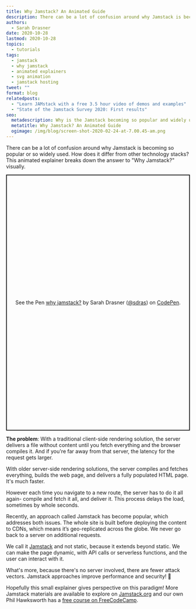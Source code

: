 ```yaml
---
title: Why Jamstack? An Animated Guide
description: There can be a lot of confusion around why Jamstack is becoming so popular or so widely used. How does it differ from other technology stacks? This animated explainer breaks down the answer to "Why Jamstack?" visually.
authors:
  - Sarah Drasner
date: 2020-10-28
lastmod: 2020-10-28
topics:
  - tutorials
tags:
  - jamstack
  - why jamstack
  - animated explainers
  - svg animation
  - jamstack hosting
tweet: ""
format: blog
relatedposts:
  - "Learn JAMstack with a free 3.5 hour video of demos and examples"
  - "State of the Jamstack Survey 2020: First results"
seo:
  metadescription: Why is the Jamstack becoming so popular and widely used? How does it differ from other technology stacks? This animated explainer breaks down the answers. Check it out!
  metatitle: Why Jamstack? An Animated Guide
  ogimage: /img/blog/screen-shot-2020-02-24-at-7.00.45-am.png
---
```


There can be a lot of confusion around why Jamstack is becoming so popular or so widely used. How does it differ from other technology stacks? This animated explainer breaks down the answer to "Why Jamstack?" visually.

<p class="codepen" data-height="700" data-theme-id="30324" data-default-tab="result" data-user="sdras" data-slug-hash="NWqNBzV" style="height: 700px; box-sizing: border-box; display: flex; align-items: center; justify-content: center; border: 2px solid; margin: 1em 0; padding: 1em;" data-pen-title="why jamstack?">
  <span>See the Pen <a href="https://codepen.io/sdras/pen/NWqNBzV">
  why jamstack?</a> by Sarah Drasner (<a href="https://codepen.io/sdras">@sdras</a>)
  on <a href="https://codepen.io">CodePen</a>.</span>
</p>
<script async src="https://static.codepen.io/assets/embed/ei.js"></script>

**The problem**: With a traditional client-side rendering solution, the server delivers a file without content until you fetch everything and the browser compiles it. And if you're far away from that server, the latency for the request gets larger.

With older server-side rendering solutions, the server compiles and fetches everything, builds the web page, and delivers a fully populated HTML page. It's much faster.

However each time you navigate to a new route, the server has to do it all again- compile and fetch it all, and deliver it. This process delays the load, sometimes by whole seconds.

Recently, an approach called Jamstack has become popular, which addresses both issues. The whole site is built before deploying the content to CDNs, which means it’s geo-replicated across the globe. We never go back to a server on additional requests.

We call it [Jamstack](https://www.netlify.com/jamstack/) and not static, because it extends beyond static. We can make the page dynamic, with API calls or serverless functions, and the user can interact with it.

What's more, because there's no server involved, there are fewer attack vectors. Jamstack approaches improve performance and security! 🎉

Hopefully this small explainer gives perspective on this paradigm! More Jamstack materials are available to explore on [Jamstack.org](https://jamstack.org/) and our own Phil Hawksworth has a [free course on FreeCodeCamp](https://www.youtube.com/watch?v=A_l0qrPUJds).
